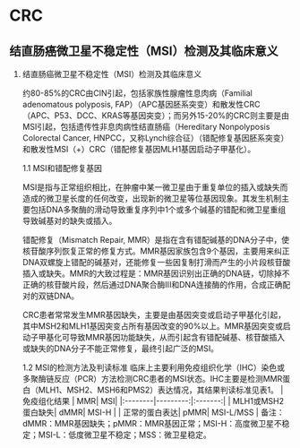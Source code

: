 # CRC

## 结直肠癌微卫星不稳定性（MSI）检测及其临床意义

1. 结直肠癌微卫星不稳定性（MSI）检测及其临床意义

    约80-85%的CRC由CIN引起，包括家族性腺瘤性息肉病（Familial adenomatous polyposis, FAP）（APC基因胚系突变）和散发性CRC（APC、P53、DCC、KRAS等基因突变）；而另外15-20%的CRC则主要是由MSI引起，包括遗传性非息肉病性结直肠癌（Hereditary Nonpolyposis Colorectal Cancer, HNPCC，又称Lynch综合征）（错配修复基因胚系突变）和散发性MSI（+）CRC（错配修复基因MLH1基因启动子甲基化）。

    1.1 MSI和错配修复基因

    MSI是指与正常组织相比，在肿瘤中某一微卫星由于重复单位的插入或缺失而造成的微卫星长度的任何改变，出现新的微卫星等位基因现象。其发生机制主要包括DNA多聚酶的滑动导致重复序列中1个或多个碱基的错配和微卫星重组导致碱基对的缺失或插入。

    错配修复（Mismatch Repair, MMR）是指在含有错配碱基的DNA分子中，使核苷酸序列恢复正常的修复方式。MMR基因家族包含9个基因，主要用来纠正DNA双螺旋上错配的碱基对，还能修复一些因复制打滑而产生的小片段核苷酸插入或缺失。MMR的大致过程是：MMR基因识别出正确的DNA链，切除掉不正确的核苷酸片段，然后通过DNA聚合酶III和DNA连接酶的作用，合成正确配对的双链DNA。

    CRC患者常常发生MMR基因缺失，主要是由基因突变或启动子甲基化引起，其中MSH2和MLH1基因突变占所有基因改变的90%以上。MMR基因突变或启动子甲基化可导致MMR基因功能缺失，从而引起含有错配碱基、核苷酸插入或缺失的DNA分子不能正常修复，最终引起广泛的MSI。

    1.2 MSI的检测方法及判读标准
    临床上主要利用免疫组织化学（IHC）染色或多聚酶链反应（PCR）方法检测CRC患者的MSI状态。IHC主要是检测MMR蛋白（MLH1、MSH2、MSH6和PMS2）表达情况，其结果判读标准见表1。
    | 免疫组化结果     | MMR| MSI|
    |:--------|---------:|:-------:|
    | MLH1或MSH2蛋白缺失| dMMR| MSI-H      |
    | 正常的蛋白表达| pMMR| MSI-L/MSS      |
    备注：dMMR：MMR基因缺失；pMMR：MMR基因正常；MSI-H：高度微卫星不稳定；MSI-L：低度微卫星不稳定；MSS：微卫星稳定。
